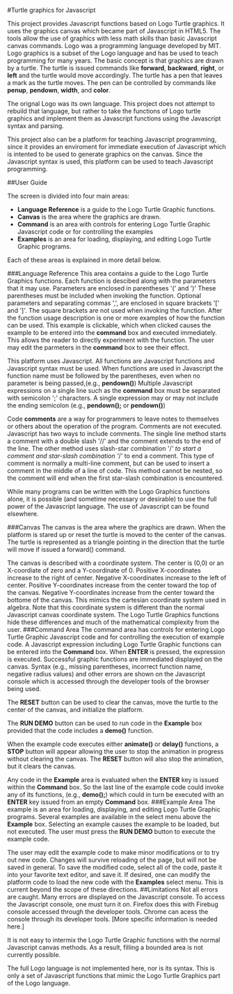 #Turtle graphics for Javascript

This project provides Javascript functions based on Logo Turtle graphics.
It uses the graphics canvas which became part of Javascript in HTML5.
The tools allow the use of graphics with less math skills than basic Javascript canvas commands.
Logo was a programming language developed by MIT. Logo graphics is a subset of the Logo language
and has be used to teach programming for many years. The basic concept is that graphics
are drawn by a turtle. The turtle is issued commands
like **forward**, **backward**, **right**, or **left** and the turtle would move accordingly.
The turtle has a pen that leaves a mark as the turtle moves. The pen can be controlled by
commands like **penup**, **pendown**, **width**, and **color**.

The orignal Logo was its own language. This project does not attempt to rebuild that language, but
rather to take the functions of Logo turtle graphics and implement them as Javascript functions
using the Javascript syntax and parsing.

This project also can be a platform for teaching Javascript programming, since it provides an
enviroment for immediate execution of Javascript which is intented to be used to generate graphics
on the canvas. Since the Javascript syntax is used, this platform can be used to teach Javascript
programming.

##User Guide

The screen is divided into four main areas:
* **Language Reference** is a guide to the Logo Turtle Graphic functions.
* **Canvas** is the area where the graphics are drawn.
* **Command** is an area with controls for entering Logo Turtle Graphic Javascript code or for controlling
the examples
* **Examples** is an area for loading, displaying, and editing Logo Turtle Graphic programs.

Each of these areas is explained in more detail below.

###Language Reference
This area contains a guide to the Logo Turtle Graphics functions. Each function is descibed along
with the parameters that it may use. Parameters are enclosed in parentheses '(' and ')' These parentheses
must be included when invoking the function. Optional
parameters and separating commas ',', are enclosed in square brackets '[' and ']'. The square
brackets are not used when invoking the function.
After the function usage description is one or more examples of how the function can be used.
This example is clickable, which when clicked causes the example to be entered into the **command** box
and executed immediately. This allows the reader to directly experiment with the function. The user may
edit the parmeters in the **command** box to see their effect.

This platform uses Javascript. All functions are Javascript functions and Javascript syntax must
be used.
When functions are
used in Javascript the function name must be followed by the parentheses,
even when no parameter is being passed,(e.g., **pendown()**)
Multiple Javascript expressions on a single line such as the **command** box must be separated with
semicolon ';' characters. A single expression may or may not include the ending semicolon
(e.g., **pendown();** or **pendown()**)

Code **comments** are a way for programmers to leave notes to themselves or others about the
operation of the program. Comments are not executed. Javascript has two ways to include comments.
The single line method starts a comment with a double slash '//' and the comment extends to
the end of the line.
The other method uses slash-star combination '/*' to start a comment and star-slash combination '*/'
to end a comment. This type of
comment is normally a multi-line comment, but can be used to insert a comment in the middle of
a line of code. This method cannot be nested, so the comment will end when the first star-slash
combination is encountered.

While many programs can be written with the Logo Graphics functions alone, it is possible (and
sometime necessary or desirable) to use the full power of the Javascript language. The use of
Javascript can be found elsewhere.

###Canvas
The canvas is the area where the graphics are drawn. When the platform is stared up or reset
the turtle is moved to the center of the canvas. The turtle is represented as a triangle pointing
in the direction that the turtle will move if issued a forward() command.

The canvas is described with a coordinate system. The center is (0,0) or an X-coordiate of zero
and a Y-coordinate of 0.
Positive X-coordinates increase to the right of center.
Negative X-coordinates increase to the left of center.
Positive Y-coordinates increase from the center toward the top of the canvas.
Negative Y-coordinates increase from the center toward the bottome of the canvas.
This mimics the cartesian coordinate system used in algebra. Note that this coordinate
system is different than the normal Javascript canvas coordinate system.
The Logo Turtle Graphics functions hide these differences and much of the
mathematical complexity from the user.
###Command Area
The command area has controls for entering Logo Turtle Graphic Javascript code and for controlling
the execution of example code.
A Javascript expression including Logo Turtle Graphic functions can be entered into the **Command**
box. When **ENTER** is pressed, the expression is executed. Successful graphic functions are
immediated displayed on the canvas. Syntax (e.g., missing parentheses, incorrect function name,
negative radius values)
and other errors are shown on the Javascript console which is accessed through the developer
tools of the browser being used.

The **RESET** button can be used to clear the canvas, move the turtle to the center of the canvas,
and initialize the platform.

The **RUN DEMO** button can be used to run code in the **Example** box provided that the
code includes a **demo()** function.

When the example code executes either **animate()** or **delay()** functions, a **STOP**
button will appear allowing the user to stop the animation in progress without clearing
the canvas. The **RESET** button will also stop the animation, but it clears the canvas.

Any code in the **Example** area is evaluated when the **ENTER** key is issued within
the **Command** box. So the last line of the example code could invoke any of its functions,
(e.g., **demo();**) which could in turn be executed with an **ENTER** key issued from an
empty **Command** box.
###Example Area
The example is an area for loading, displaying, and editing Logo Turtle Graphic programs.
Several examples are available in the select menu above the **Example** box.
Selecting an example causes the example to be loaded, but not executed. The user must
press the **RUN DEMO** button to execute the example code.

The user may edit the example code to make minor modifications or to try out new code.
Changes will survive reloading of the page, but will not be saved in general. To save
the modified code, select all of the code, paste it into your favorite text editor, and
save it. If desired, one can modify the platform code to load the new code with
the **Examples** select menu. This is current beyond the scope of these directions.
##Limitations
Not all errors are caught. Many errors are displayed on the Javascript console. To access the
Javascript console, one must turn it on. Firefox does this with Firebug console accessed
through the developer tools. Chrome can acess the console through its developer tools.
[More specific information is needed here.]

It is not easy to intermix the Logo Turtle Graphic functions with the normal Javascript
canvas methods. As a result, filling a bounded area is not currently possible.

The full Logo language is not implemented here, nor is its syntax. This is only a set of Javascript
functions that mimic the Logo Turtle Graphics part of the Logo language.
